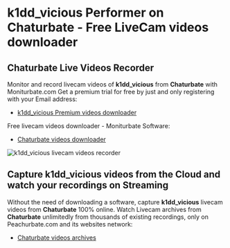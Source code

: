 # k1dd_vicious Performer on Chaturbate - Free LiveCam videos downloader

## Chaturbate Live Videos Recorder

Monitor and record livecam videos of **k1dd_vicious** from **Chaturbate** with Moniturbate.com
Get a premium trial for free by just and only registering with your Email address:
* [k1dd_vicious Premium videos downloader](https://moniturbate.com/request-demo-licence-key.html)

Free livecam videos downloader - Moniturbate Software:
* [Chaturbate videos downloader](https://moniturbate.com/moniturbate-download-software.html)

![k1dd_vicious livecam videos recorder](https://peachurnet.com/templates/moniturbate-software.png)


## Capture k1dd_vicious videos from the Cloud and watch your recordings on Streaming

Without the need of downloading a software, capture **k1dd_vicious** livecam videos from **Chaturbate** 100% online.
Watch Livecam archives from **Chaturbate** unlimitedly from thousands of existing recordings, only on Peachurbate.com and its websites network:
* [Chaturbate videos archives](https://peachurnet.com/)